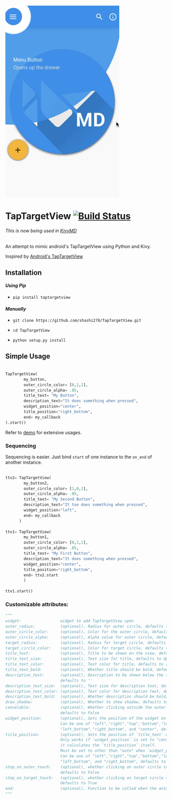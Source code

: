 ![TapTargetView demo](demo/ttv_demo_2.gif)

# TapTargetView [![Build Status](https://travis-ci.org/shashi278/TapTargetView.svg?branch=master)](https://travis-ci.org/shashi278/TapTargetView)
###### <i>This is now being used in [KivyMD](https://github.com/shashi278/KivyMD)</i>

An attempt to mimic android's TapTargetView using Python and Kivy.

Inspired by [Android's TapTargetView](https://github.com/KeepSafe/TapTargetView)

## Installation
#### *Using Pip*
 * `pip install taptargetview`
  
#### *Manually*

 * `git clone https://github.com/shashi278/TapTargetView.git`
    
 * `cd TapTargetView`
    
 * `python setup.py install`

## Simple Usage
```python

TapTargetView(
        my_button,
        outer_circle_color= [0,1,1],
        outer_circle_alpha= .85,
        title_text= "My Button",
        description_text="It does something when pressed",
        widget_position="center",
        title_position="right_bottom",
        end= my_callback
).start()

```
Refer to [demo](demo/ttv_demo.py) for extensive usages.

### Sequencing
Sequencing is easier. Just bind `start` of one instance to the `on_end` of another instance.
```python

ttv2= TapTargetView(
        my_button2,
        outer_circle_color= [1,0,1],
        outer_circle_alpha= .05,
        title_text= "My Second Button",
        description_text="It too does something when pressed",
        widget_position="left",
        end= my_callback
      )
      
ttv1= TapTargetView(
        my_button1,
        outer_circle_color= [0,1,1],
        outer_circle_alpha= .85,
        title_text= "My First Button",
        description_text="It does something when pressed",
        widget_position="center",
        title_position="right_bottom",
        end= ttv2.start
        )

ttv1.start()

```

### Customizable attributes:
```python
"""
widget:                 widget to add TapTargetView upon
outer_radius:           (optional), Radius for outer circle, defaults to dp(300)
outer_circle_color:     (optional), Color for the outer circle, defaults to [1,0,0]
outer_circle_alpha:     (optional), Alpha value for outer circle, defaults to .96
target_radius:          (optional), Radius for target circle, defaults to dp(45)
target_circle_color:    (optional), Color for target circle, defaults to [1,1,1]
title_text:             (optional), Title to be shown on the view, defaults to ''
title_text_size:        (optional), Text size for title, defaults to dp(25)
title_text_color:       (optional), Text color for title, defaults to [1,1,1,1]
title_text_bold:        (optional), Whether title should be bold, defaults to `True`
description_text:       (optional), Description to be shown below the title(Keep it short),
                        defaults to ''
description_text_size:  (optional), Text size for description text, defaults to dp(20)
description_text_color: (optional), Text color for description text, defaults to [.9,.9,.9,1]
description_text_bold:  (optional), Whether description should be bold, defaults to False
draw_shadow:            (optional), Whether to show shadow, defaults to False
cancelable:             (optional), Whether clicking outside the outer circle dismisses the view,
                        defaults to False
widget_position:        (optional), Sets the position of the widget on the outer_circle.
                        Can be one of "left","right","top","bottom","left_top","right_top",
                        "left_bottom","right_bottom", and "center", defaults to "left"
title_position:         (optional), Sets the position of `title_text` on the outer circle.
                        Only works if `widget_position` is set to "center". In all other cases,
                        it calculates the `title_position` itself.
                        Must be set to other than "auto" when `widget_position` is set to "center".
                        Can be one of "left","right","top","bottom","left_top","right_top",
                        "left_bottom", and "right_bottom", defaults to "auto" (since `widget_position` is "left")
stop_on_outer_touch:    (optional), whether clicking on outer circle stops the animation,
                        defaults to False
stop_on_target_touch:   (optional), whether clicking on target circle should stop the animation,
                        defaults to True
end:                    (optional), Function to be called when the animation stops, defaults to None
"""
```
